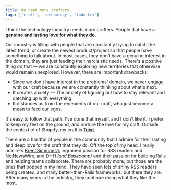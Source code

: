 ```yaml
---
title: We need more crafters
tags: ['craft', 'technology', 'industry']
---
```


I think the technology industry needs more crafters.
People that have a **genuine and lasting love for what they do**.

Our industry is filling with people that are constantly trying to catch the latest trend,
or create the newest product/project so that people have something to talk about.
In most cases,
they don't have a genuine interest in the domain,
they are just feeding their narcisistic needs.
There's a positive thing on that —
we are constantly exploring new territories that otherwise would remain unexplored.
However, there are important drawbacks:

- Since we don't have interest in the problems' domain,
  we never engage with our craft because we are constantly thinking about what's next.
- It creates anxiety —
  The anxiety of figuring out how to stay relevant and catching up with everything.
- It distances us from the recepients of our craft,
  who just become a mean to feed our egos.

It's easy to follow that path.
I've done that myself, and I don't like it.
I prefer to keep my feet on the ground,
and nurture the love for my craft.
Outside the context of of Shopify,
my craft is [**Tuist**](https://tuist.io).

There are a handful of people in the community that I admire for their lasting and deep love for the craft that they do.
Off the top of my head, I really admire's [Brent Simmons's](https://twitter.com/brentsimmons) ingrained passion for RSS readers and [NetNewsWire](https://ranchero.com/netnewswire/),
and [DHH](https://twitter.com/dhh) _(and [Basecamp](https://basecamp.com))_ and their passion for building Rails and helping teams collaborate.
There are probably more,
but those are the ones that popped in my mind.
They have seen lots of shiny RSS readers being created,
and many better-than-Rails frameworks,
but there they are.
After many years in the industry,
they continue doing what they like the most.
